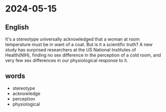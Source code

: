 # 2024-05-15

## English
It's a stereotype universally acknowledged
that a woman at room temperature must 
be in want of a coat. But is it a scientific
truth? A new study has surprised
researchers at the US National Institutes
of Health(NIH), finding no sex difference
in the perception of a cold room, and very
few sex differences in our physiological
response to it.

## words
* stereotype
* acknowledge
* perception
* physiological
